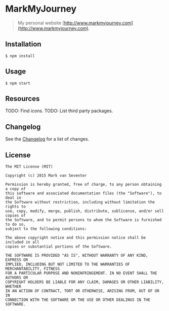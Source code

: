 # MarkMyJourney
> My personal website [http://www.markmyjourney.com](http://www.markmyjourney.com).

## Installation
`$ npm install`

## Usage
`$ npm start`

## Resources
TODO: Find icons.
TODO: List third party packages.

## Changelog
See the [Changelog](./CHANGELOG.md) for a list of changes.

## License
    The MIT License (MIT)

    Copyright (c) 2015 Mark van Seventer

    Permission is hereby granted, free of charge, to any person obtaining a copy of
    this software and associated documentation files (the "Software"), to deal in
    the Software without restriction, including without limitation the rights to
    use, copy, modify, merge, publish, distribute, sublicense, and/or sell copies of
    the Software, and to permit persons to whom the Software is furnished to do so,
    subject to the following conditions:

    The above copyright notice and this permission notice shall be included in all
    copies or substantial portions of the Software.

    THE SOFTWARE IS PROVIDED "AS IS", WITHOUT WARRANTY OF ANY KIND, EXPRESS OR
    IMPLIED, INCLUDING BUT NOT LIMITED TO THE WARRANTIES OF MERCHANTABILITY, FITNESS
    FOR A PARTICULAR PURPOSE AND NONINFRINGEMENT. IN NO EVENT SHALL THE AUTHORS OR
    COPYRIGHT HOLDERS BE LIABLE FOR ANY CLAIM, DAMAGES OR OTHER LIABILITY, WHETHER
    IN AN ACTION OF CONTRACT, TORT OR OTHERWISE, ARISING FROM, OUT OF OR IN
    CONNECTION WITH THE SOFTWARE OR THE USE OR OTHER DEALINGS IN THE SOFTWARE.